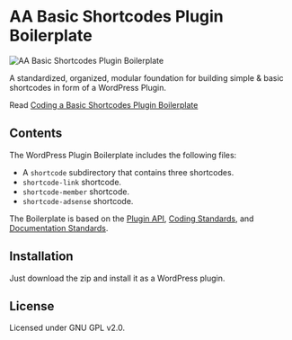 # AA Basic Shortcodes Plugin Boilerplate
![AA Basic Shortcodes Plugin Boilerplate](http://ahmadawais.com/wp-content/uploads/2014/10/Basic-Shortcode-WordPress-Plugin-Boilerplate1-788x591.png)

A standardized, organized, modular foundation for building simple & basic shortcodes in form of a WordPress Plugin.

Read [Coding a Basic Shortcodes Plugin Boilerplate](http://ahmadawais.com/coding-a-basic-shortcodes-plugin-boilerplate/)

## Contents

The WordPress Plugin Boilerplate includes the following files:

- A `shortcode` subdirectory that contains three shortcodes.
- `shortcode-link` shortcode. 
- `shortcode-member` shortcode. 
- `shortcode-adsense` shortcode. 

The Boilerplate is based on the [Plugin API](http://codex.wordpress.org/Plugin_API), [Coding Standards](http://codex.wordpress.org/WordPress_Coding_Standards), and [Documentation Standards](http://make.wordpress.org/core/handbook/inline-documentation-standards/php-documentation-standards/).

## Installation
Just download the zip and install it as a WordPress plugin.

## License
Licensed under GNU GPL v2.0.
